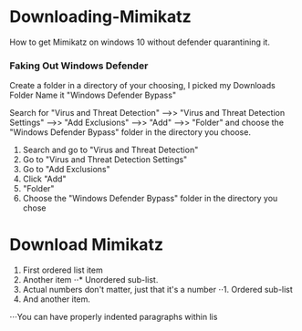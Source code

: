 # Downloading-Mimikatz
How to get Mimikatz on windows 10 without defender quarantining it.

### Faking Out Windows Defender
Create a folder in a directory of your choosing, I picked my Downloads Folder
Name it "Windows Defender Bypass"

Search for "Virus and Threat Detection" -->> "Virus and Threat Detection Settings" -->> "Add Exclusions" -->> "Add" -->> "Folder" and choose the "Windows Defender Bypass" folder in the directory you choose. 
1. Search and go to "Virus and Threat Detection"
2. Go to "Virus and Threat Detection Settings" 
3. Go to "Add Exclusions"
4. Click  "Add"
5. "Folder"
6. Choose the "Windows Defender Bypass" folder in the directory you chose

# Download Mimikatz
1. First ordered list item
2. Another item
⋅⋅* Unordered sub-list. 
1. Actual numbers don't matter, just that it's a number
⋅⋅1. Ordered sub-list
4. And another item.

⋅⋅⋅You can have properly indented paragraphs within lis
